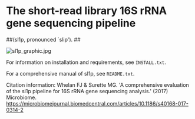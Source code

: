 # The short-read library 16S rRNA gene sequencing pipeline #
##(sl1p, pronounced `slip'). ##

![sl1p_graphic.jpg](https://bitbucket.org/repo/x8Ardxn/images/2793309766-sl1p_graphic.jpg)




For information on installation and requirements, see `INSTALL.txt`.

For a comprehensive manual of sl1p, see `README.txt`.

Citation information: Whelan FJ & Surette MG. 'A comprehensive evaluation of the sl1p pipeline for 16S rRNA gene sequencing analysis.' (2017) Microbiome. https://microbiomejournal.biomedcentral.com/articles/10.1186/s40168-017-0314-2